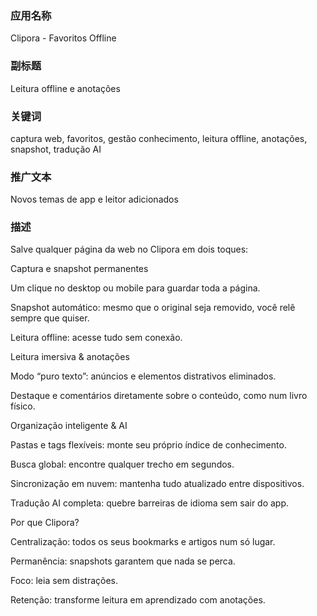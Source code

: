 



### 应用名称
Clipora - Favoritos Offline

### 副标题
Leitura offline e anotações


### 关键词
captura web, favoritos, gestão conhecimento, leitura offline, anotações, snapshot, tradução AI





### 推广文本
Novos temas de app e leitor adicionados



### 描述

Salve qualquer página da web no Clipora em dois toques:

Captura e snapshot permanentes

Um clique no desktop ou mobile para guardar toda a página.

Snapshot automático: mesmo que o original seja removido, você relê sempre que quiser.

Leitura offline: acesse tudo sem conexão.

Leitura imersiva & anotações

Modo “puro texto”: anúncios e elementos distrativos eliminados.

Destaque e comentários diretamente sobre o conteúdo, como num livro físico.

Organização inteligente & AI

Pastas e tags flexíveis: monte seu próprio índice de conhecimento.

Busca global: encontre qualquer trecho em segundos.

Sincronização em nuvem: mantenha tudo atualizado entre dispositivos.

Tradução AI completa: quebre barreiras de idioma sem sair do app.

Por que Clipora?

Centralização: todos os seus bookmarks e artigos num só lugar.

Permanência: snapshots garantem que nada se perca.

Foco: leia sem distrações.

Retenção: transforme leitura em aprendizado com anotações.
